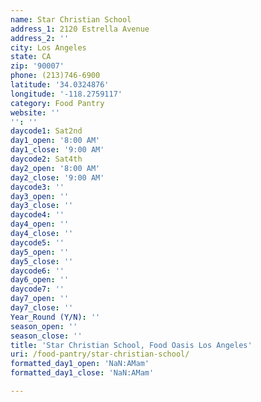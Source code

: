 ```yaml
---
name: Star Christian School
address_1: 2120 Estrella Avenue
address_2: ''
city: Los Angeles
state: CA
zip: '90007'
phone: (213)746-6900
latitude: '34.0324876'
longitude: '-118.2759117'
category: Food Pantry
website: ''
'': ''
daycode1: Sat2nd
day1_open: '8:00 AM'
day1_close: '9:00 AM'
daycode2: Sat4th
day2_open: '8:00 AM'
day2_close: '9:00 AM'
daycode3: ''
day3_open: ''
day3_close: ''
daycode4: ''
day4_open: ''
day4_close: ''
daycode5: ''
day5_open: ''
day5_close: ''
daycode6: ''
day6_open: ''
daycode7: ''
day7_open: ''
day7_close: ''
Year_Round (Y/N): ''
season_open: ''
season_close: ''
title: 'Star Christian School, Food Oasis Los Angeles'
uri: /food-pantry/star-christian-school/
formatted_day1_open: 'NaN:AMam'
formatted_day1_close: 'NaN:AMam'

---
```

